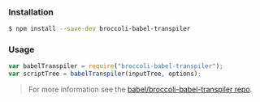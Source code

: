 ### Installation

```sh
$ npm install --save-dev broccoli-babel-transpiler
```

### Usage

```js
var babelTranspiler = require("broccoli-babel-transpiler");
var scriptTree = babelTranspiler(inputTree, options);
```

> For more information see the
> [babel/broccoli-babel-transpiler repo](https://github.com/babel/broccoli-babel-transpiler).
